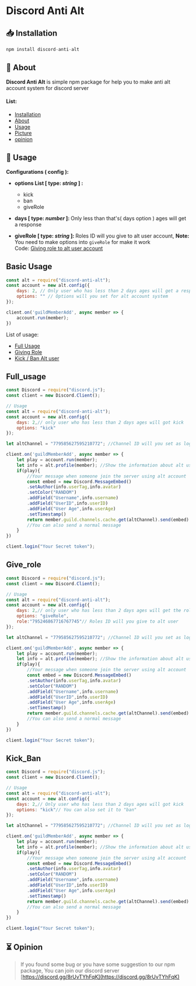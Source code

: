 # Discord Anti Alt

## 📥 Installation
```js
npm install discord-anti-alt
```

## 🔎 About
<b>Discord Anti Alt</b> is simple npm package for help you to make anti alt account system for discord server

<b><h4>List: </h4></b>
- [Installation](#installation)
- [About](#about)
- [Usage](#usage)
- [Picture](#picture)
- [opinion](#opinion)

## 🔧 Usage

<b>Configurations ( config ):</b>
- **options List [ type: <i>**string**</i> ] :**

    - kick
    - ban
    - giveRole

- <b>days [ type:  <i>number</i> ]: </b> Only less than that's( days option ) ages will get a response
- <b>giveRole [ type: <i>string</i> ]: </b>Roles ID will you give to alt user account, **Note:** You need to make options into `giveRole` for make it work<br>Code: [Giving role to alt user account](#give_role)

## Basic Usage
```js
const alt = require("discord-anti-alt");
const account = new alt.config({
    days: 2, // Only user who has less than 2 days ages will get a response
    options: "" // Options will you set for alt account system
});

client.on('guildMemberAdd', async member => {
    account.run(member);
})
```

List of usage:
- [Full Usage](#full_usage)
- [Giving Role](#give_role)
- [Kick / Ban Alt user](#kick_ban)

## Full_usage
```js
const Discord = require("discord.js");
const client = new Discord.Client();

// Usage
const alt = require("discord-anti-alt");
const account = new alt.config({
    days: 2,// only user who has less than 2 days ages will got kick
    options: "kick"
});

let altChannel = "779585627595210772"; //Channel ID will you set as logs channel

client.on('guildMemberAdd', async member => {
    let play = account.run(member);
    let info = alt.profile(member); //Show the information about alt user
    if(play){
        //Your message when someone join the server using alt account
        const embed = new Discord.MessageEmbed()
        .setAuthor(info.userTag,info.avatar)
        .setColor("RANDOM")
        .addField("Username",info.username)
        .addField("UserID",info.userID)
        .addField("User Age",info.userAge)
        .setTimestamp()
        return member.guild.channels.cache.get(altChannel).send(embed)
        //You can also send a normal message
    }
})

client.login("Your Secret token");
```

## Give_role
```js
const Discord = require("discord.js");
const client = new Discord.Client();

// Usage
const alt = require("discord-anti-alt");
const account = new alt.config({
    days: 2,// only user who has less than 2 days ages will get the role selection
    options: "giveRole",
    role:"795246867716767745"// Roles ID will you give to alt user
});

let altChannel = "779585627595210772"; //Channel ID will you set as logs channel

client.on('guildMemberAdd', async member => {
    let play = account.run(member);
    let info = alt.profile(member); //Show the information about alt user
    if(play){
        //Your message when someone join the server using alt account
        const embed = new Discord.MessageEmbed()
        .setAuthor(info.userTag,info.avatar)
        .setColor("RANDOM")
        .addField("Username",info.username)
        .addField("UserID",info.userID)
        .addField("User Age",info.userAge)
        .setTimestamp()
        return member.guild.channels.cache.get(altChannel).send(embed)
        //You can also send a normal message
    }
})

client.login("Your Secret token");
```

## Kick_Ban
```js
const Discord = require("discord.js");
const client = new Discord.Client();

// Usage
const alt = require("discord-anti-alt");
const account = new alt.config({
    days: 2,// Only user who has less than 2 days ages will got kick
    options: "kick"// You can also set it to "ban"
});

let altChannel = "779585627595210772"; //Channel ID will you set as logs channel

client.on('guildMemberAdd', async member => {
    let play = account.run(member);
    let info = alt.profile(member); //Show the information about alt user
    if(play){
        //Your message when someone join the server using alt account
        const embed = new Discord.MessageEmbed()
        .setAuthor(info.userTag,info.avatar)
        .setColor("RANDOM")
        .addField("Username",info.username)
        .addField("UserID",info.userID)
        .addField("User Age",info.userAge)
        .setTimestamp()
        return member.guild.channels.cache.get(altChannel).send(embed)
        //You can also send a normal message
    }
})

client.login("Your Secret token");
```

## ⏳ Opinion
> If you found some bug or you have some suggestion to our npm package, You can join our discord server [https://discord.gg/8rUvTYhFqK](https://discord.gg/8rUvTYhFqK)
